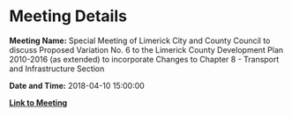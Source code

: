 # Meeting Details

**Meeting Name:** Special Meeting of Limerick City and County Council to discuss Proposed Variation No. 6 to the Limerick County Development Plan 2010-2016 (as extended) to incorporate Changes to Chapter 8 - Transport and Infrastructure Section

**Date and Time:** 2018-04-10 15:00:00

**[Link to Meeting](https://www.limerick.ie/council/whats-on/special-meeting-limerick-city-and-county-council-discuss-proposed-variation-no-6)**
